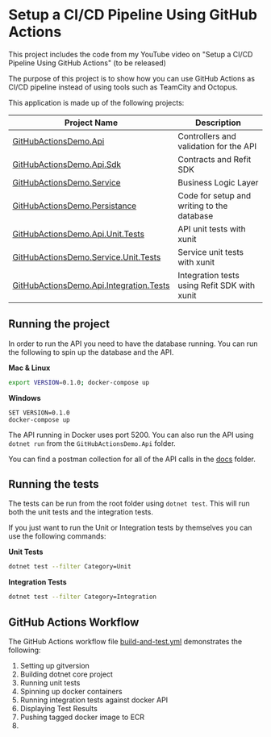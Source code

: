 # Setup a CI/CD Pipeline Using GitHub Actions

This project includes the code from my YouTube video on "Setup a CI/CD Pipeline Using GitHub Actions" (to be released)

The purpose of this project is to show how you can use GitHub Actions as CI/CD pipeline instead of using tools such as TeamCity and Octopus.

This application is made up of the following projects:

| Project Name                            | Description                                  |
| --------------------------------------- | -------------------------------------------- |
| [GitHubActionsDemo.Api](src/GitHubActionsDemo.Api/)                   | Controllers and validation for the API       |
| [GitHubActionsDemo.Api.Sdk](src/GitHubActionsDemo.Api.Sdk/)               | Contracts and Refit SDK                      |
| [GitHubActionsDemo.Service](src/GitHubActionsDemo.Service)               | Business Logic Layer                         |
| [GitHubActionsDemo.Persistance](src/GitHubActionsDemo.Persistance)           | Code for setup and writing to the database   |
| [GitHubActionsDemo.Api.Unit.Tests](test/GitHubActionsDemo.Api.Unit.Tests)        | API unit tests with xunit                    |
| [GitHubActionsDemo.Service.Unit.Tests](test/GitHubActionsDemo.Service.Unit.Tests)    | Service unit tests with xunit                |
| [GitHubActionsDemo.Api.Integration.Tests](test/GitHubActionsDemo.Api.Integration.Tests) | Integration tests using Refit SDK with xunit |

## Running the project

In order to run the API you need to have the database running. You can run the following to spin up the database and the API.

**Mac & Linux**
```bash
export VERSION=0.1.0; docker-compose up
```

**Windows**
```
SET VERSION=0.1.0
docker-compose up
```

The API running in Docker uses port 5200. You can also run the API using `dotnet run` from the `GitHubActionsDemo.Api` folder.

You can find a postman collection for all of the API calls in the [docs](docs) folder.

## Running the tests
The tests can be run from the root folder using `dotnet test`. This will run both the unit tests and the integration tests.

If you just want to run the Unit or Integration tests by themselves you can use the following commands:

**Unit Tests**
```bash
dotnet test --filter Category=Unit
```

**Integration Tests**
```bash
dotnet test --filter Category=Integration
```

## GitHub Actions Workflow
The GitHub Actions workflow file [build-and-test.yml](.github/workflows/build-and-test.yml) demonstrates the following:

1. Setting up gitversion
2. Building dotnet core project
3. Running unit tests
4. Spinning up docker containers
5. Running integration tests against docker API
6. Displaying Test Results
7. Pushing tagged docker image to ECR
8. 